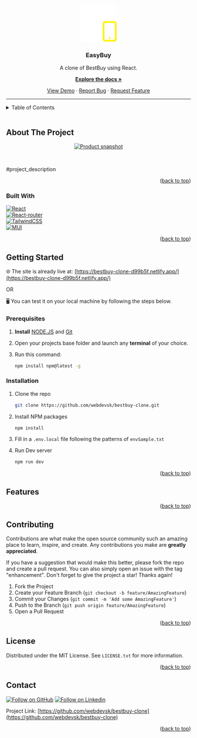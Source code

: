 <!-- Replace these using search repo_name, project_title, short_description, project_description, view_demo_link -->
<!-- Prepend a hash # to filter active ones -->
<!-- Improved compatibility of back to top link: See: https://github.com/othneildrew/Best-README-Template/pull/73 -->

<a name="readme-top"></a>

<!-- PROJECT SHIELDS -->
<!--
*** https://www.markdownguide.org/basic-syntax/#reference-style-links
-->
<!-- [![Contributors][contributors-shield]][contributors-url]
[![Forks][forks-shield]][forks-url]
[![Stargazers][stars-shield]][stars-url]
[![Issues][issues-shield]][issues-url]
[![MIT License][license-shield]][license-url]
[![LinkedIn][linkedin-shield]][linkedin-url] -->

<!-- PROJECT LOGO -->
<br />

<div align="center">
  <a href="https://iconscout.com/icons/shopping-bag">
    <img src="github_assets/logo.png" alt="Free Shopping Bag Icon by Osram Koestl" width="100" height="100">
  </a>

<h3 align="center">EasyBuy</h3>

  <p align="center">
    A clone of BestBuy using React.
    <br />

[**Explore the docs »**](https://github.com/webdevsk/bestbuy-clone)

[View Demo](https://bestbuy-clone-d99b5f.netlify.app/)
· [Report Bug](https://github.com/webdevsk/bestbuy-clone/issues)
· [Request Feature](https://github.com/webdevsk/bestbuy-clone/issues)

  </p>
</div>

---

<!-- TABLE OF CONTENTS -->
<details>
<summary>Table of Contents</summary>
<br />

- [About The Project](#about-the-project)
  - [Built With](#built-with)
- [Getting Started](#getting-started)
  - [Prerequisites](#prerequisites)
  - [Installation](#installation)
- [Features](#features)
- [Contributing](#contributing)
- [License](#license)
- [Contact](#contact)

</details>
<br/>

<!-- ABOUT THE PROJECT -->

## About The Project

<div align="center">

[![Product snapshot](github_assets/snapshot.png)](https://bestbuy-clone-d99b5f.netlify.app/)

</div>
<br/>

#project_description

<p align="right">(<a href="#readme-top">back to top</a>)</p>

### Built With

[![React][React]][React-url]  
[![React-router][React-router]][React-router-url]  
[![TailwindCSS][TailwindCSS]][Tailwind-url]  
[![MUI][MUI]][MUI-url]

<p align="right">(<a href="#readme-top">back to top</a>)</p>

<!-- GETTING STARTED -->

## Getting Started

🌐 The site is already live at: [https://bestbuy-clone-d99b5f.netlify.app/](https://bestbuy-clone-d99b5f.netlify.app/)

OR

🖥️ You can test it on your local machine by following the steps below.

### Prerequisites

1. **Install** [NODE.JS](https://nodejs.org/en/download) and [Git](https://git-scm.com/downloads)
1. Open your projects base folder and launch any **terminal** of your choice.
1. Run this command:

   ```sh
   npm install npm@latest -g
   ```

### Installation

<!-- 1. Get a free API Key at [https://example.com](https://example.com) -->

1. Clone the repo

   ```sh
   git clone https://github.com/webdevsk/bestbuy-clone.git
   ```

1. Install NPM packages

   ```sh
   npm install
   ```

1. Fill in a `.env.local` file following the patterns of `envSample.txt`

1. Run Dev server

   ```js
   npm run dev
   ```

<p align="right">(<a href="#readme-top">back to top</a>)</p>

<!-- USAGE EXAMPLES -->

## Features

<p align="right">(<a href="#readme-top">back to top</a>)</p>

<!-- ROADMAP -->
<!-- ## Roadmap

- [ ] Feature 1
- [ ] Feature 2
- [ ] Feature 3
    - [ ] Nested Feature

See the [open issues](https://github.com/webdevsk/repo_name/issues) for a full list of proposed features (and known issues).

<p align="right">(<a href="#readme-top">back to top</a>)</p> -->

<!-- CONTRIBUTING -->

## Contributing

Contributions are what make the open source community such an amazing place to learn, inspire, and create. Any contributions you make are **greatly appreciated**.

If you have a suggestion that would make this better, please fork the repo and create a pull request. You can also simply open an issue with the tag "enhancement".
Don't forget to give the project a star! Thanks again!

1. Fork the Project
1. Create your Feature Branch (`git checkout -b feature/AmazingFeature`)
1. Commit your Changes (`git commit -m 'Add some AmazingFeature'`)
1. Push to the Branch (`git push origin feature/AmazingFeature`)
1. Open a Pull Request

<p align="right">(<a href="#readme-top">back to top</a>)</p>

<!-- LICENSE -->

## License

Distributed under the MIT License. See `LICENSE.txt` for more information.

<p align="right">(<a href="#readme-top">back to top</a>)</p>

<!-- CONTACT -->

## Contact

[![Follow on GitHub][GitHub]](https://github.com/webdevsk)
[![Follow on Linkedin][Linkedin]][Linkedin-url]

Project Link: [https://github.com/webdevsk/bestbuy-clone](https://github.com/webdevsk/bestbuy-clone)

<p align="right">(<a href="#readme-top">back to top</a>)</p>

<br/>

<!-- ACKNOWLEDGMENTS -->
<!-- ## Acknowledgments

* []()
* []()
* []()

<p align="right">(<a href="#readme-top">back to top</a>)</p> -->

<!-- MARKDOWN LINKS & IMAGES -->
<!-- https://www.markdownguide.org/basic-syntax/#reference-style-links -->

[Linkedin-url]: https://linkedin.com/in/webdevsk
[GitHub]: https://img.shields.io/badge/github-%23121011.svg?style=for-the-badge&logo=github&logoColor=white
[Linkedin]: https://img.shields.io/badge/linkedin-%231E77B5.svg?&style=for-the-badge&logo=linkedin&logoColor=white
[contributors-shield]: https://img.shields.io/github/contributors/webdevsk/bestbuy-clone.svg?style=for-the-badge
[contributors-url]: https://github.com/webdevsk/bestbuy-clone/graphs/contributors
[forks-shield]: https://img.shields.io/github/forks/webdevsk/bestbuy-clone.svg?style=for-the-badge
[forks-url]: https://github.com/webdevsk/bestbuy-clone/network/members
[stars-shield]: https://img.shields.io/github/stars/webdevsk/bestbuy-clone.svg?style=for-the-badge
[stars-url]: https://github.com/webdevsk/bestbuy-clone/stargazers
[issues-shield]: https://img.shields.io/github/issues/webdevsk/bestbuy-clone.svg?style=for-the-badge
[issues-url]: https://github.com/webdevsk/bestbuy-clone/issues
[license-shield]: https://img.shields.io/github/license/webdevsk/bestbuy-clone.svg?style=for-the-badge
[license-url]: https://github.com/webdevsk/bestbuy-clone/blob/master/LICENSE.txt
[linkedin-shield]: https://img.shields.io/badge/-LinkedIn-black.svg?style=for-the-badge&logo=linkedin&colorB=555
[Next-url]: https://nextjs.org/
[React]: https://img.shields.io/badge/React-20232A?style=for-the-badge&logo=react&logoColor=61DAFB
[React-url]: https://reactjs.org/
[TailwindCSS]: https://img.shields.io/badge/tailwindcss-%2338B2AC.svg?style=for-the-badge&logo=tailwind-css&logoColor=white
[Tailwind-url]: https://tailwindcss.com/
[Bootstrap]: https://img.shields.io/badge/bootstrap-%238511FA.svg?style=for-the-badge&logo=bootstrap&logoColor=white
[Bootstrap-url]: https://react-bootstrap.netlify.app/
[SASS]: https://img.shields.io/badge/SASS-hotpink.svg?style=for-the-badge&logo=SASS&logoColor=white
[SASS-url]: https://sass-lang.com/
[Chakra]: https://img.shields.io/badge/chakra-%234ED1C5.svg?style=for-the-badge&logo=chakraui&logoColor=white
[Chakra-url]: https://chakra-ui.com/
[MUI]: https://img.shields.io/badge/MUI-%230081CB.svg?style=for-the-badge&logo=mui&logoColor=white
[MUI-url]: https://mui.com/
[Styled Components]: https://img.shields.io/badge/styled--components-DB7093?style=for-the-badge&logo=styled-components&logoColor=white
[Styled-url]: https://www.styled-components.com/
[React-router]: https://img.shields.io/badge/React_Router-CA4245?style=for-the-badge&logo=react-router&logoColor=white
[React-router-url]: https://reactrouter.com/
[Redux]: https://img.shields.io/badge/redux-%23593d88.svg?style=for-the-badge&logo=redux&logoColor=white
[Redux-url]: https://redux.js.org/
[Three-js]: https://img.shields.io/badge/threejs-black?style=for-the-badge&logo=three.js&logoColor=white
[Three-js-url]: https://threejs.org/
[GSAP]: https://img.shields.io/badge/green%20sock-88CE02?style=for-the-badge&logo=greensock&logoColor=white
[GSAP-url]: https://greensock.com/gsap/
[Firebase]: https://img.shields.io/badge/Firebase-039BE5?style=for-the-badge&logo=Firebase&logoColor=white
[Firebase-url]: https://firebase.google.com/
